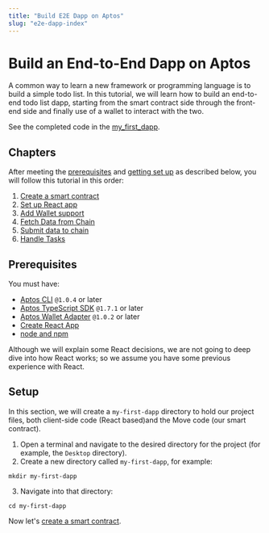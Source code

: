```yaml
---
title: "Build E2E Dapp on Aptos"
slug: "e2e-dapp-index"
---
```


# Build an End-to-End Dapp on Aptos

A common way to learn a new framework or programming language is to build a simple todo list. In this tutorial, we will learn how to build an end-to-end todo list dapp, starting from the smart contract side through the front-end side and finally use of a wallet to interact with the two.

See the completed code in the [my_first_dapp](https://github.com/aptos-labs/aptos-core/tree/main/aptos-move/move-examples/my_first_dapp).

## Chapters

After meeting the [prerequisites](#prerequisites) and [getting set up](#setup) as described below, you will follow this tutorial in this order:

1. [Create a smart contract](./1-create-smart-contract.md)
2. [Set up React app](./2-set-up-react-app.md)
3. [Add Wallet support](3-add-wallet-support.md)
4. [Fetch Data from Chain](4-fetch-data-from-chain.md)
5. [Submit data to chain](./5-submit-data-to-chain.md)
6. [Handle Tasks](./6-handle-tasks.md)

## Prerequisites

You must have:

* [Aptos CLI](../../cli-tools/aptos-cli-tool/index.md) `@1.0.4` or later
* [Aptos TypeScript SDK](../../sdks/ts-sdk/index.md) `@1.7.1` or later
* [Aptos Wallet Adapter](../../concepts/wallet-adapter-concept.md) `@1.0.2` or later
* [Create React App](https://create-react-app.dev/)
* [node and npm](https://nodejs.org/en/)

Although we will explain some React decisions, we are not going to deep dive into how React works; so we assume you have some previous experience with React.

## Setup

In this section, we will create a `my-first-dapp` directory to hold our project files, both client-side code (React based)and the Move code (our smart contract).

1. Open a terminal and navigate to the desired directory for the project (for example, the `Desktop` directory).
2. Create a new directory called `my-first-dapp`, for example:
  ```shell
  mkdir my-first-dapp
  ```
3. Navigate into that directory:
  ```shell
  cd my-first-dapp
  ```

  Now let's [create a smart contract](./1-create-smart-contract.md).